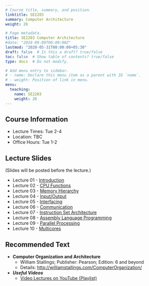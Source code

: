 ```yaml
---
# Course title, summary, and position.
linktitle: SE2203
summary: Computer Architecture
weight: 26

# Page metadata.
title: SE2203 Computer Architecture
#date: "2018-09-09T00:00:00Z"
lastmod: "2020-05-31T00:00:00+05:30"
draft: false  # Is this a draft? true/false
toc: false  # Show table of contents? true/false
type: docs  # Do not modify.

# Add menu entry to sidebar.
# - name: Declare this menu item as a parent with ID `name`.
# - weight: Position of link in menu.
menu:
  teaching:
    name: SE2203
    weight: 26
---
```


## Course Information
<!--The lecture and office hours are shown below:-->

- Lecture Times: Tue 2-4
- Location: TBC
- Office Hours: Tue 1-2

<!--
## Continuous Feedback
You can provide continuous feedback on lectures, subject matters and performance of the lecturer anonymously through this [Online Feedback Form](https://goo.gl/forms/0QkX4MapDyZp69ts2).
-->
 
## Lecture Slides
(Slides will be posted before the lecture.)

- Lecture 01 - [Introduction](https://academic.nimal.info/files/CA_01_Introduction.pdf)
- Lecture 02 - [CPU Functions](https://academic.nimal.info/files/CA_02_CPU_Functions.pdf)
- Lecture 03 - [Memory Hierarchy](https://academic.nimal.info/files/CA_03_Memory_Hierarchy.pdf)
- Lecture 04 - [Input/Output](https://academic.nimal.info/files/CA_04_Input_Output.pdf)
- Lecture 05 - [Interfacing](https://academic.nimal.info/files/CA_05_Interfacing.pdf)
- Lecture 06 - [Communication](https://academic.nimal.info/files/CA_06_Communication.pdf)
- Lecture 07 - [Instruction Set Architecture](https://academic.nimal.info/files/CA_07_Instruction_Set_Architecture.pdf)
- Lecture 08 - [Assembly Language Programming](https://academic.nimal.info/files/CA_08_Assembly_Language_Programming.pdf)
- Lecture 09 - [Parallel Processing](https://academic.nimal.info/files/CA_09_Parallel_Processing.pdf)
- Lecture 10 - [Multicores](https://academic.nimal.info/files/CA_10_Multicores.pdf)

## Recommended Text

- **Computer Organization and Architecture**
   - William Stallings; Publisher: Pearson; Edition: 6 and beyond
   - Details: http://williamstallings.com/ComputerOrganization/
- ***Useful Videos***
   - [Video Lectures on YouTube (Playlist)](https://www.youtube.com/playlist?list=PLvnDscyrIVpQh3oeKdzqs-cslhfcZVDwK)